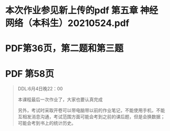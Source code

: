# 本次作业参见新上传的pdf   第五章 神经网络（本科生）20210524.pdf
# PDF第36页，第二题和第三题
# PDF 第58页

>DDL:6月4日晚22：00
>
>本课程最后一次作业了，大家也要认真完成
>
>另外，考试时采取开卷可以带电脑带以前的作业笔记，不能使用手机，不能互相发消息沟通，考试范围方面可能会考到之前的课后题，但是会换数据；可能会考到书上的统计历史。
